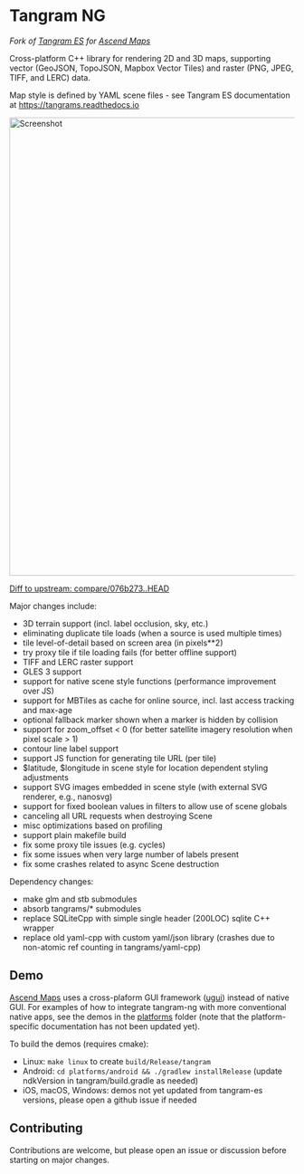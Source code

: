 # Tangram NG #
*Fork of [Tangram ES](https://github.com/tangrams/tangram-es) for [Ascend Maps](https://www.github.com/styluslabs/maps)*

Cross-platform C++ library for rendering 2D and 3D maps, supporting vector (GeoJSON, TopoJSON, Mapbox Vector Tiles) and raster (PNG, JPEG, TIFF, and LERC) data.

Map style is defined by YAML scene files - see Tangram ES documentation at https://tangrams.readthedocs.io

<img alt="Screenshot" src="https://github.com/user-attachments/assets/206324b9-bec1-46ca-a9e6-9f7fc1ec6d00" width="810">

[Diff to upstream: compare/076b273..HEAD](https://github.com/styluslabs/tangram-ng/compare/076b273..HEAD)

Major changes include:
* 3D terrain support (incl. label occlusion, sky, etc.)
* eliminating duplicate tile loads (when a source is used multiple times)
* tile level-of-detail based on screen area (in pixels**2)
* try proxy tile if tile loading fails (for better offline support)
* TIFF and LERC raster support
* GLES 3 support
* support for native scene style functions (performance improvement over JS)
* support for MBTiles as cache for online source, incl. last access tracking and max-age
* optional fallback marker shown when a marker is hidden by collision
* support for zoom_offset < 0 (for better satellite imagery resolution when pixel scale > 1)
* contour line label support
* support JS function for generating tile URL (per tile)
* $latitude, $longitude in scene style for location dependent styling adjustments
* support SVG images embedded in scene style (with external SVG renderer, e.g., nanosvg)
* support for fixed boolean values in filters to allow use of scene globals
* canceling all URL requests when destroying Scene
* misc optimizations based on profiling
* support plain makefile build
* fix some proxy tile issues (e.g. cycles)
* fix some issues when very large number of labels present
* fix some crashes related to async Scene destruction

Dependency changes:
* make glm and stb submodules
* absorb tangrams/* submodules
* replace SQLiteCpp with simple single header (200LOC) sqlite C++ wrapper
* replace old yaml-cpp with custom yaml/json library (crashes due to non-atomic ref counting in tangrams/yaml-cpp)


## Demo ##

[Ascend Maps](https://www.github.com/styluslabs/maps) uses a cross-plaform GUI framework ([ugui](https://www.github.com/styluslabs/ugui)) instead of native GUI.  For examples of how to integrate tangram-ng with more conventional native apps, see the demos in the [platforms](platforms/) folder (note that the platform-specific documentation has not been updated yet).

To build the demos (requires cmake):
* Linux: `make linux` to create `build/Release/tangram`
* Android: `cd platforms/android && ./gradlew installRelease` (update ndkVersion in tangram/build.gradle as needed)
* iOS, macOS, Windows: demos not yet updated from tangram-es versions, please open a github issue if needed


## Contributing ##

Contributions are welcome, but please open an issue or discussion before starting on major changes.
